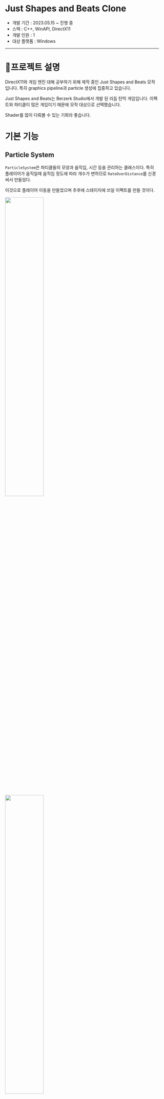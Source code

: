 # Just Shapes and Beats Clone

- 개발 기간 : 2023.05.15 ~ 진행 중
- 스택 : C++, WinAPI, DirectX11
- 개발 인원 : 1
- 대상 플랫폼 : Windows

---

# 📜프로젝트 설명

DirectX11와 게임 엔진 대해 공부하기 위해 제작 중인 Just Shapes and Beats 모작입니다. 특히 graphics pipeline과 particle 생성에 집중하고 있습니다. 

Just Shapes and Beats는 Berzerk Studio에서 개발 된 리듬 탄막 게임입니다. 이펙트와 파티클이 많은 게임이기 때문에 모작 대상으로 선택했습니다.

Shader를 많이 다뤄볼 수 있는 기회라 좋습니다.

# 기본 기능

## Particle System

`ParticleSystem`은 파티클들의 모양과 움직임, 시간 등을 관리하는 클래스이다. 특히 플레이어가 움직일때 움직임 정도에 따라 개수가 변하므로 `RateOverDistance`를 신경써서 만들었다.

이것으로 플레이어 이동을 만들었으며 추후에 스테이지에 쓰일 이펙트를 만들 것이다.


<img src = "https://github.com/Luci-Park/JustShapesAndBeats_Clone_DirectX/assets/97658764/7e9027dd-a24d-4df7-8a48-f196a282bb27" width=50% height=50%>
<img src = "https://github.com/Luci-Park/JustShapesAndBeats_Clone_DirectX/assets/97658764/b46fb27d-f77d-4da9-ace5-026e30279f31" width=50% height=50%>

생각해 두었으나 시간상 문제로 보류해 둔것:

- Unity의 Shape module처럼 파티클의 시작 모양을 잡는 것

- SpriteSheet을 주어 파티클에 에니메이션을 만드는 것.

## Collider2D & CollisionManager

두 클래스가 충돌의 처리를 담당한다. `Collider2D`가 컬라이더의 크기와 상태를, `CollisionManager`가 충돌 여부를 확인한다.

이 때 충돌을 확인하는 함수는 `CollisionManager::Intersect`에서 처리한다. 분리축 이론에 의거하여 사각형과 원이 회전 상황에서도 충돌하도록 만들었다.

## Animator

`GameObject`의 다양한 `Component`들을 에니매이팅 할 수 있는 컴포넌트. `Transform`, `Collider`, `MeshRenderer`를 에니메이팅 할 수 있다. 타이밍에 맞춘 function call 또한 가능하다. Keyframe에 상태를 저장하여 시간에 따라 interpolation으로 애니메이션을 처리한다.



처음에 `KeyFrame`을 `Union`으로 설정했는데 `shared_ptr`이나 `function<void()>`에서 오류가 났었기 때문에 각자의 구조체로 분리하였다.

그 오류란 `Union`에서 초기화 과정을 거치지 않는다는 점에서 일어났다. `shared_ptr`나 `function`은 `=` 오퍼레이션 때 그 전 정보를 삭제하고 새로운 정보를 집어넣는다. 헌데 `Union`에서 초기화를 하지 않았기 때문에 접근 오류가 났었다. `Union`은 런타임 때 타입이 바뀌기 때문에 미리 초기화 시킬 수가 없었다. 복잡한 형식은 Union을 하지 않는게 좋다는 것을 배웠다.
